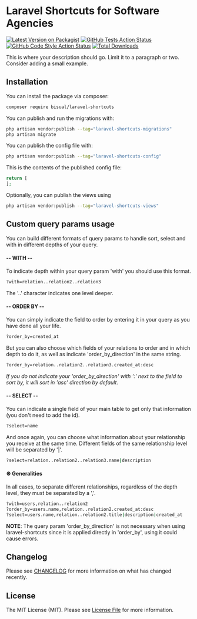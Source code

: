 # Laravel Shortcuts for Software Agencies

[![Latest Version on Packagist](https://img.shields.io/packagist/v/bisual/laravel-shortcuts.svg?style=flat-square)](https://packagist.org/packages/bisual/laravel-shortcuts)
[![GitHub Tests Action Status](https://img.shields.io/github/actions/workflow/status/bisual/laravel-shortcuts/run-tests.yml?branch=main&label=tests&style=flat-square)](https://github.com/bisual/laravel-shortcuts/actions?query=workflow%3Arun-tests+branch%3Amain)
[![GitHub Code Style Action Status](https://img.shields.io/github/actions/workflow/status/bisual/laravel-shortcuts/fix-php-code-style-issues.yml?branch=main&label=code%20style&style=flat-square)](https://github.com/bisual/laravel-shortcuts/actions?query=workflow%3A"Fix+PHP+code+style+issues"+branch%3Amain)
[![Total Downloads](https://img.shields.io/packagist/dt/bisual/laravel-shortcuts.svg?style=flat-square)](https://packagist.org/packages/bisual/laravel-shortcuts)

This is where your description should go. Limit it to a paragraph or two. Consider adding a small example.

## Installation

You can install the package via composer:

```bash
composer require bisual/laravel-shortcuts
```

You can publish and run the migrations with:

```bash
php artisan vendor:publish --tag="laravel-shortcuts-migrations"
php artisan migrate
```

You can publish the config file with:

```bash
php artisan vendor:publish --tag="laravel-shortcuts-config"
```

This is the contents of the published config file:

```php
return [
];
```

Optionally, you can publish the views using

```bash
php artisan vendor:publish --tag="laravel-shortcuts-views"
```

## Custom query params usage

You can build different formats of query params to handle sort, select and with in different depths of your query.

#### -- WITH --

To indicate depth within your query param 'with' you should use this format.

```bash
?with=relation..relation2..relation3
```
The '..' character indicates one level deeper.

#### -- ORDER BY --

You can simply indicate the field to order by entering it in your query as you have done all your life.

```bash
?order_by=created_at
```

But you can also choose which fields of your relations to order and in which depth to do it, as well as indicate 'order_by_direction' in the same string.

```bash
?order_by=relation..relation2..relation3.created_at:desc
```

_If you do not indicate your 'order_by_direction' with ':' next to the field to sort by, it will sort in 'asc' direction by default_.

#### -- SELECT --

You can indicate a single field of your main table to get only that information (you don't need to add the id).

```bash
?select=name
```

And once again, you can choose what information about your relationship you receive at the same time. Different fields of the same relationship level will be separated by '|'.

```bash
?select=relation..relation2..relation3.name|description
```

#### ⚙️ Generalities

In all cases, to separate different relationships, regardless of the depth level, they must be separated by a ','.

```bash
?with=users,relation..relation2
?order_by=users.name,relation..relation2.created_at:desc
?select=users.name,relation..relation2.title|description|created_at
```

**NOTE**: The query param 'order_by_direction' is not necessary when using laravel-shortcuts since it is applied directly in 'order_by', using it could cause errors.

## Changelog

Please see [CHANGELOG](CHANGELOG.md) for more information on what has changed recently.

## License

The MIT License (MIT). Please see [License File](LICENSE.md) for more information.
